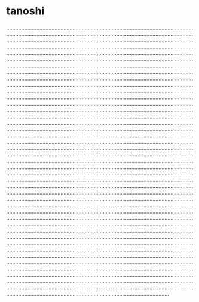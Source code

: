 # tanoshi
....................................................................................................................................................................................................................................................................................................................................................................................................................................................................................................................................................................................................................................................................................................................................................................................................................................................................................................................................................................................................................................................................................................................................................................................................................................................................................................................................................................................................................................................................................................................................................................................................................................................................................................................................................................................................................................................................................................................................................................................................................................................................................................................................................................................................................................................................................................................................................................................................................................................................................................................................................................................................................................................................................................................................................................................................................................................................................................................................................................................................................................................................................................................................................................................................................................................................................................................................................................................................................................................................................................................................................................................................................................................................................................................................................................................................................................................................................................................................................................................................................................................................................................................................................................................................................................................................................................................................................................................................................................................................................................................................................................................................................................................................................................................................................................................................................................................................................................................................................................................................................................................................................................................................................................................................................................................................................................................................................................................................................................................................................................................................